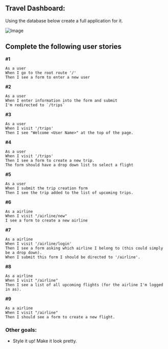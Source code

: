 ## Travel Dashboard:



Using the database below create a full application for it.

![Image](https://gyazo.com/77589958a591c1474aaf4836e7d39fe3.png)

## Complete the following user stories


__#1__

```
As a user
When I go to the root route '/'
Then I see a form to enter a new user
```

__#2__

```
As a user
When I enter information into the form and submit
I'm redirected to `/trips`
```

__#3__

```
As a user
When I visit '/trips'
Then I see "Welcome <User Name>" at the top of the page.
```

__#4__
```
As a user
When I visit '/trips'
Then I see a form to create a new trip.
The form should have a drop down list to select a flight
```


__#5__
```
As a user
When I submit the trip creation form
Then I see the trip added to the list of upcoming trips.
```



__#6__
```
As a airline
When I visit "/airline/new"
I see a form to create a new airline
```


__#7__
```
As a airline
When I visit '/airline/login'
Then I see a form asking which airline I belong to (this could simply be a drop down).
When I submit this form I should be directed to '/airline'.
```

__#8__
```
As a airline
When I visit "/airline"
Then I see a list of all upcoming flights (for the airline I'm logged in as).
```

__#9__
```
As a airline
When I visit "/airline"
Then I should see a form to create a new flight.
```

### Other goals:
 - Style it up! Make it look pretty.

